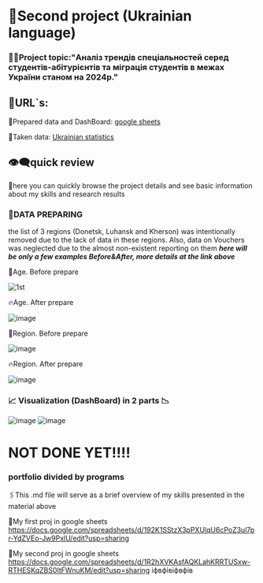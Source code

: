 # :green_book:Second project (Ukrainian language) 
### 👨‍🎓Project topic:"Аналіз трендів спеціальностей серед студентів-абітурієнтів та міграція студентів в межах України станом на 2024р."
## 📜URL`s:
:link:Prepared data and DashBoard: [google sheets](https://docs.google.com/spreadsheets/d/1R2hXVKAsfAQKLahKRRTUSxw-RTHESKqZBS0ItFWnuKM/edit?usp=sharing)

:link:Taken data: [Ukrainian statistics](https://www.ukrstat.gov.ua/)

## 👁️‍🗨️quick review

📎here you can quickly browse the project details and see basic information about my skills and research results
### :seedling:DATA PREPARING
the list of 3 regions (Donetsk, Luhansk and Kherson) was intentionally removed due to the lack of data in these regions.
Also, data on Vouchers was neglected due to the almost non-existent reporting on them
***here will be only a few examples Before&After, more details at the link above***

:shit:Age. Before prepare

![1st](https://github.com/user-attachments/assets/8f7cbf7a-8108-4844-af79-95974896427b)

:fire:Age. After prepare

![image](https://github.com/user-attachments/assets/5673a216-4b37-4a8e-9c39-11b72466738d)

:shit:Region. Before prepare

![image](https://github.com/user-attachments/assets/288d24f2-3c2c-4b56-a920-ea8a3afa4b37)

:fire:Region. After prepare

![image](https://github.com/user-attachments/assets/f935c6a5-7562-4555-ad10-935156f30392)

### 📈 Visualization (DashBoard) in 2 parts 📉
![image](https://github.com/user-attachments/assets/ddebe5d2-5192-4fe5-a53b-8b31fae06ae0)
![image](https://github.com/user-attachments/assets/387964e3-33de-4440-ab31-0c9183440c0c)

# NOT DONE YET!!!!
### portfolio divided by programs 
🖇️This .md file will serve as a brief overview of my skills presented in the material above

🔗My first proj in google sheets https://docs.google.com/spreadsheets/d/192K1SStzX3pPXUlqU6cPoZ3ul7pr-YdZVEo-Jw9PxlU/edit?usp=sharing

🔗My second proj in google sheets https://docs.google.com/spreadsheets/d/1R2hXVKAsfAQKLahKRRTUSxw-RTHESKqZBS0ItFWnuKM/edit?usp=sharing
іфвфівіфвфів
